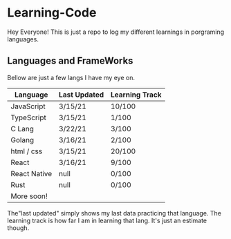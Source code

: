 # Learning-Code

Hey Everyone! This is just a repo to log my different learnings in porgraming languages.

## Languages and FrameWorks

Bellow are just a few langs I have my eye on.

| Language     | Last Updated | Learning Track |
| ------------ | ------------ | -------------- |
| JavaScript   | 3/15/21      | 10/100         |
| TypeScript   | 3/15/21      | 1/100          |
| C Lang | 3/22/21 | 3/100
| Golang       | 3/16/21      | 2/100          |
| html / css   | 3/15/21      | 20/100         |
| React        | 3/16/21      | 9/100          |
| React Native | null         | 0/100          |
| Rust         | null         | 0/100          |
| More soon!   |              |                |

The"last updated" simply shows my last data practicing that language. The learning track is how far I am in learning that lang. It's just an estimate though.
